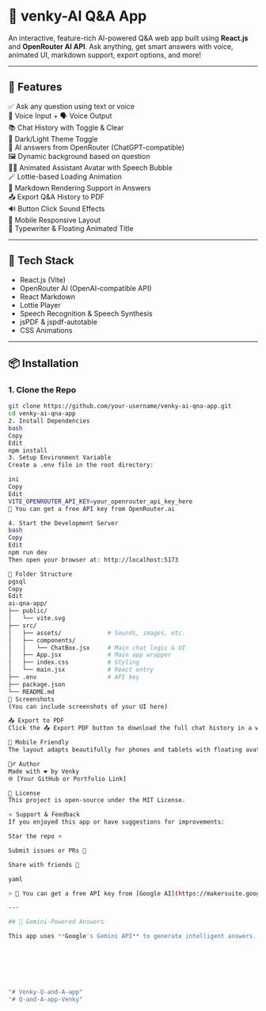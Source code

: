 # 🤖 venky-AI Q&A App

An interactive, feature-rich AI-powered Q&A web app built using **React.js** and **OpenRouter AI API**. Ask anything, get smart answers with voice, animated UI, markdown support, export options, and more!

---

## 🚀 Features

✅ Ask any question using text or voice  
🎤 Voice Input + 🗣️ Voice Output  
📚 Chat History with Toggle & Clear  
🌈 Dark/Light Theme Toggle  
🧠 AI answers from OpenRouter (ChatGPT-compatible)  
🖼️ Dynamic background based on question  
🧍‍♂️ Animated Assistant Avatar with Speech Bubble  
🪄 Lottie-based Loading Animation  
📝 Markdown Rendering Support in Answers  
📤 Export Q&A History to PDF  
🔊 Button Click Sound Effects  
📱 Mobile Responsive Layout  
💬 Typewriter & Floating Animated Title

---

## 🧰 Tech Stack

- React.js (Vite)
- OpenRouter AI (OpenAI-compatible API)
- React Markdown
- Lottie Player
- Speech Recognition & Speech Synthesis
- jsPDF & jspdf-autotable
- CSS Animations

---

## 📦 Installation

### 1. Clone the Repo

```bash
git clone https://github.com/your-username/venky-ai-qna-app.git
cd venky-ai-qna-app
2. Install Dependencies
bash
Copy
Edit
npm install
3. Setup Environment Variable
Create a .env file in the root directory:

ini
Copy
Edit
VITE_OPENROUTER_API_KEY=your_openrouter_api_key_here
🔐 You can get a free API key from OpenRouter.ai

4. Start the Development Server
bash
Copy
Edit
npm run dev
Then open your browser at: http://localhost:5173

📁 Folder Structure
pgsql
Copy
Edit
ai-qna-app/
├── public/
│   └── vite.svg
├── src/
│   ├── assets/             # Sounds, images, etc.
│   ├── components/
│   │   └── ChatBox.jsx     # Main chat logic & UI
│   ├── App.jsx             # Main app wrapper
│   ├── index.css           # Styling
│   └── main.jsx            # React entry
├── .env                    # API key
├── package.json
└── README.md
📸 Screenshots
(You can include screenshots of your UI here)

📤 Export to PDF
Click the 📤 Export PDF button to download the full chat history in a well-formatted PDF.

📱 Mobile Friendly
The layout adapts beautifully for phones and tablets with floating avatar, responsive inputs, and smooth animations.

🙋‍♂️ Author
Made with ❤️ by Venky
🌐 [Your GitHub or Portfolio Link]

📃 License
This project is open-source under the MIT License.

⭐️ Support & Feedback
If you enjoyed this app or have suggestions for improvements:

Star the repo ⭐️

Submit issues or PRs 🤝

Share with friends 🥳

yaml

> 🔐 You can get a free API key from [Google AI](https://makersuite.google.com/app/apikey)

---

## 🧠 Gemini-Powered Answers

This app uses **Google's Gemini API** to generate intelligent answers.







"# Venky-Q-and-A-app" 
"# Q-and-A-app-Venky" 
